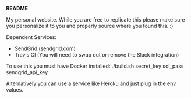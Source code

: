 **README**

My personal website. While you are free to replicate this please make sure you personalize it to you and properly source where you found this. :)

Dependent Services:
- SendGrid (sendgrid.com)
- Travis CI (You will need to swap out or remove the Slack integration)

To use this you must have Docker installed:
./build.sh secret_key sql_pass sendgrid_api_key

 Alternatively you can use a service like Heroku and just plug in the env values.
